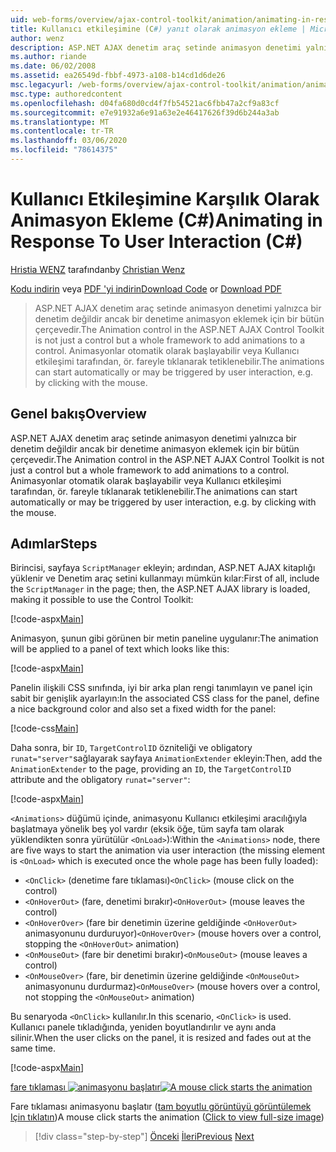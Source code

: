 ```yaml
---
uid: web-forms/overview/ajax-control-toolkit/animation/animating-in-response-to-user-interaction-cs
title: Kullanıcı etkileşimine (C#) yanıt olarak animasyon ekleme | Microsoft Docs
author: wenz
description: ASP.NET AJAX denetim araç setinde animasyon denetimi yalnızca bir denetim değildir ancak bir denetime animasyon eklemek için bir bütün çerçevedir. Animasyonlar yıldız alabilir...
ms.author: riande
ms.date: 06/02/2008
ms.assetid: ea26549d-fbbf-4973-a108-b14cd1d6de26
msc.legacyurl: /web-forms/overview/ajax-control-toolkit/animation/animating-in-response-to-user-interaction-cs
msc.type: authoredcontent
ms.openlocfilehash: d04fa680d0cd4f7fb54521ac6fbb47a2cf9a83cf
ms.sourcegitcommit: e7e91932a6e91a63e2e46417626f39d6b244a3ab
ms.translationtype: MT
ms.contentlocale: tr-TR
ms.lasthandoff: 03/06/2020
ms.locfileid: "78614375"
---
```

# <a name="animating-in-response-to-user-interaction-c"></a><span data-ttu-id="52953-104">Kullanıcı Etkileşimine Karşılık Olarak Animasyon Ekleme (C#)</span><span class="sxs-lookup"><span data-stu-id="52953-104">Animating in Response To User Interaction (C#)</span></span>

<span data-ttu-id="52953-105">[Hristia WENZ](https://github.com/wenz) tarafından</span><span class="sxs-lookup"><span data-stu-id="52953-105">by [Christian Wenz](https://github.com/wenz)</span></span>

<span data-ttu-id="52953-106">[Kodu indirin](https://download.microsoft.com/download/f/9/a/f9a26acd-8df4-4484-8a18-199e4598f411/Animation6.cs.zip) veya [PDF 'yi indirin](https://download.microsoft.com/download/6/7/1/6718d452-ff89-4d3f-a90e-c74ec2d636a3/animation6CS.pdf)</span><span class="sxs-lookup"><span data-stu-id="52953-106">[Download Code](https://download.microsoft.com/download/f/9/a/f9a26acd-8df4-4484-8a18-199e4598f411/Animation6.cs.zip) or [Download PDF](https://download.microsoft.com/download/6/7/1/6718d452-ff89-4d3f-a90e-c74ec2d636a3/animation6CS.pdf)</span></span>

> <span data-ttu-id="52953-107">ASP.NET AJAX denetim araç setinde animasyon denetimi yalnızca bir denetim değildir ancak bir denetime animasyon eklemek için bir bütün çerçevedir.</span><span class="sxs-lookup"><span data-stu-id="52953-107">The Animation control in the ASP.NET AJAX Control Toolkit is not just a control but a whole framework to add animations to a control.</span></span> <span data-ttu-id="52953-108">Animasyonlar otomatik olarak başlayabilir veya Kullanıcı etkileşimi tarafından, ör. fareyle tıklanarak tetiklenebilir.</span><span class="sxs-lookup"><span data-stu-id="52953-108">The animations can start automatically or may be triggered by user interaction, e.g. by clicking with the mouse.</span></span>

## <a name="overview"></a><span data-ttu-id="52953-109">Genel bakış</span><span class="sxs-lookup"><span data-stu-id="52953-109">Overview</span></span>

<span data-ttu-id="52953-110">ASP.NET AJAX denetim araç setinde animasyon denetimi yalnızca bir denetim değildir ancak bir denetime animasyon eklemek için bir bütün çerçevedir.</span><span class="sxs-lookup"><span data-stu-id="52953-110">The Animation control in the ASP.NET AJAX Control Toolkit is not just a control but a whole framework to add animations to a control.</span></span> <span data-ttu-id="52953-111">Animasyonlar otomatik olarak başlayabilir veya Kullanıcı etkileşimi tarafından, ör. fareyle tıklanarak tetiklenebilir.</span><span class="sxs-lookup"><span data-stu-id="52953-111">The animations can start automatically or may be triggered by user interaction, e.g. by clicking with the mouse.</span></span>

## <a name="steps"></a><span data-ttu-id="52953-112">Adımlar</span><span class="sxs-lookup"><span data-stu-id="52953-112">Steps</span></span>

<span data-ttu-id="52953-113">Birincisi, sayfaya `ScriptManager` ekleyin; ardından, ASP.NET AJAX kitaplığı yüklenir ve Denetim araç setini kullanmayı mümkün kılar:</span><span class="sxs-lookup"><span data-stu-id="52953-113">First of all, include the `ScriptManager` in the page; then, the ASP.NET AJAX library is loaded, making it possible to use the Control Toolkit:</span></span>

[!code-aspx[Main](animating-in-response-to-user-interaction-cs/samples/sample1.aspx)]

<span data-ttu-id="52953-114">Animasyon, şunun gibi görünen bir metin paneline uygulanır:</span><span class="sxs-lookup"><span data-stu-id="52953-114">The animation will be applied to a panel of text which looks like this:</span></span>

[!code-aspx[Main](animating-in-response-to-user-interaction-cs/samples/sample2.aspx)]

<span data-ttu-id="52953-115">Panelin ilişkili CSS sınıfında, iyi bir arka plan rengi tanımlayın ve panel için sabit bir genişlik ayarlayın:</span><span class="sxs-lookup"><span data-stu-id="52953-115">In the associated CSS class for the panel, define a nice background color and also set a fixed width for the panel:</span></span>

[!code-css[Main](animating-in-response-to-user-interaction-cs/samples/sample3.css)]

<span data-ttu-id="52953-116">Daha sonra, bir `ID`, `TargetControlID` özniteliği ve obligatory `runat="server"`sağlayarak sayfaya `AnimationExtender` ekleyin:</span><span class="sxs-lookup"><span data-stu-id="52953-116">Then, add the `AnimationExtender` to the page, providing an `ID`, the `TargetControlID` attribute and the obligatory `runat="server"`:</span></span>

[!code-aspx[Main](animating-in-response-to-user-interaction-cs/samples/sample4.aspx)]

<span data-ttu-id="52953-117">`<Animations>` düğümü içinde, animasyonu Kullanıcı etkileşimi aracılığıyla başlatmaya yönelik beş yol vardır (eksik öğe, tüm sayfa tam olarak yüklendikten sonra yürütülür `<OnLoad>`):</span><span class="sxs-lookup"><span data-stu-id="52953-117">Within the `<Animations>` node, there are five ways to start the animation via user interaction (the missing element is `<OnLoad>` which is executed once the whole page has been fully loaded):</span></span>

- <span data-ttu-id="52953-118">`<OnClick>` (denetime fare tıklaması)</span><span class="sxs-lookup"><span data-stu-id="52953-118">`<OnClick>` (mouse click on the control)</span></span>
- <span data-ttu-id="52953-119">`<OnHoverOut>` (fare, denetimi bırakır)</span><span class="sxs-lookup"><span data-stu-id="52953-119">`<OnHoverOut>` (mouse leaves the control)</span></span>
- <span data-ttu-id="52953-120">`<OnHoverOver>` (fare bir denetimin üzerine geldiğinde `<OnHoverOut>` animasyonunu durduruyor)</span><span class="sxs-lookup"><span data-stu-id="52953-120">`<OnHoverOver>` (mouse hovers over a control, stopping the `<OnHoverOut>` animation)</span></span>
- <span data-ttu-id="52953-121">`<OnMouseOut>` (fare bir denetimi bırakır)</span><span class="sxs-lookup"><span data-stu-id="52953-121">`<OnMouseOut>` (mouse leaves a control)</span></span>
- <span data-ttu-id="52953-122">`<OnMouseOver>` (fare, bir denetimin üzerine geldiğinde `<OnMouseOut>` animasyonunu durdurmaz)</span><span class="sxs-lookup"><span data-stu-id="52953-122">`<OnMouseOver>` (mouse hovers over a control, not stopping the `<OnMouseOut>` animation)</span></span>

<span data-ttu-id="52953-123">Bu senaryoda `<OnClick>` kullanılır.</span><span class="sxs-lookup"><span data-stu-id="52953-123">In this scenario, `<OnClick>` is used.</span></span> <span data-ttu-id="52953-124">Kullanıcı panele tıkladığında, yeniden boyutlandırılır ve aynı anda silinir.</span><span class="sxs-lookup"><span data-stu-id="52953-124">When the user clicks on the panel, it is resized and fades out at the same time.</span></span>

[!code-aspx[Main](animating-in-response-to-user-interaction-cs/samples/sample5.aspx)]

<span data-ttu-id="52953-125">[fare tıklaması ![animasyonu başlatır](animating-in-response-to-user-interaction-cs/_static/image2.png)](animating-in-response-to-user-interaction-cs/_static/image1.png)</span><span class="sxs-lookup"><span data-stu-id="52953-125">[![A mouse click starts the animation](animating-in-response-to-user-interaction-cs/_static/image2.png)](animating-in-response-to-user-interaction-cs/_static/image1.png)</span></span>

<span data-ttu-id="52953-126">Fare tıklaması animasyonu başlatır ([tam boyutlu görüntüyü görüntülemek Için tıklatın](animating-in-response-to-user-interaction-cs/_static/image3.png))</span><span class="sxs-lookup"><span data-stu-id="52953-126">A mouse click starts the animation ([Click to view full-size image](animating-in-response-to-user-interaction-cs/_static/image3.png))</span></span>

> [!div class="step-by-step"]
> <span data-ttu-id="52953-127">[Önceki](picking-one-animation-out-of-a-list-cs.md)
> [İleri](disabling-actions-during-animation-cs.md)</span><span class="sxs-lookup"><span data-stu-id="52953-127">[Previous](picking-one-animation-out-of-a-list-cs.md)
[Next](disabling-actions-during-animation-cs.md)</span></span>
